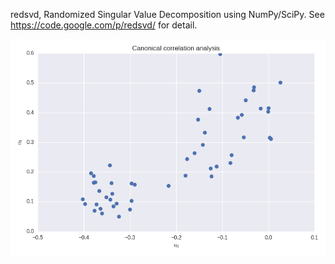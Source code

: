 redsvd, Randomized Singular Value Decomposition using NumPy/SciPy.
See https://code.google.com/p/redsvd/ for detail.

![CCA](https://raw.githubusercontent.com/ktaneishi/pyredsvd/master/figure/CCA.png)
